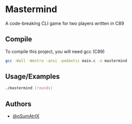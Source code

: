 # Mastermind

A code-breaking CLI game for two players written in C89
## Compile

To compile this project, you will need gcc (C89)

```bash
gcc -Wall -Wextra -ansi -pedantic main.c -o mastermind
```
    
## Usage/Examples

```bash
./mastermind [rounds]
```

## Authors

- [@oSumAtrIX](https://osumatrix.me)